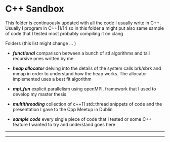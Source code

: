 C++ Sandbox
===================


This folder is continuously updated with all the code I usually write in C++.
Usually I program in C++11/14 so in this folder a might put also same sample of code that I tested most probably compiling it on clang 

Folders (this list might change ... )

- ***functional*** 
comparison between a bunch of stl algorithms and tail recursive ones written by me

- ***heap allocator*** 
delving into the details of the system calls brk/sbrk and mmap in order to understand how the heap works. The allocator implemented uses a best fit algorithm

- ***mpi_fun*** 
explicit parallelism using openMPI, framework that I used to develop my master thesis

- ***multithreading*** 
collection of c++11 std::thread snippets of code and the presentation I gave to the Cpp Meetup in Dublin

- ***sample code*** 
every single piece of code that I tested or some C++ feature I wanted to try and understand goes here 







----------


----------
